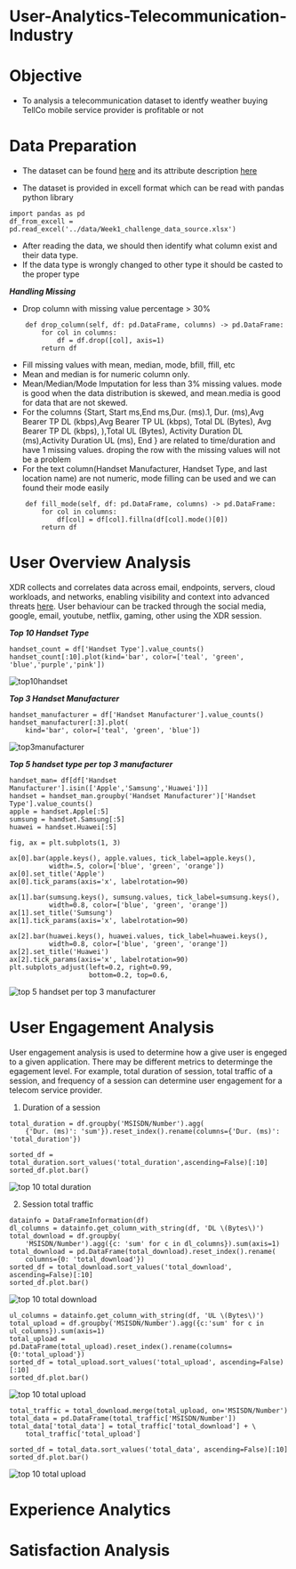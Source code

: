 # User-Analytics-Telecommunication-Industry

# Objective
- To analysis a telecommunication dataset to identfy weather buying TellCo mobile service provider is profitable or not
# Data Preparation
- The dataset can be found [here](https://docs.google.com/spreadsheets/d/1e1lgy4vHLlJ4zcful66AiORSLWlqMeSe/edit?usp=sharing&ouid=103241713684165615552&rtpof=true&sd=true) and its attribute description [here](https://docs.google.com/spreadsheets/d/1wY7YZwyZ_r_8xMUe_N2ZQled4RjP0_T6/edit?rtpof=true&sd=true#gid=497912695)

- The dataset is provided in excell format which can be read with pandas python library

```
import pandas as pd
df_from_excell = pd.read_excel('../data/Week1_challenge_data_source.xlsx')
```
- After reading the data, we should then identify what column exist and their data type.
- If the data type is wrongly changed to other type it should be casted to the proper type

***Handling Missing*** 

- Drop column with missing value percentage > 30%
```
    def drop_column(self, df: pd.DataFrame, columns) -> pd.DataFrame:
        for col in columns:
            df = df.drop([col], axis=1)
        return df
```
- Fill missing values with mean, median, mode, bfill, ffill, etc
- Mean and median is for numeric column only.
- Mean/Median/Mode Imputation for  less than 3% missing values. mode is good when the data distribution is skewed, and mean.media is good for data that are not skewed.
- For the columns {Start, Start ms,End ms,Dur. (ms).1, Dur. (ms),Avg Bearer TP DL (kbps),Avg Bearer TP UL (kbps), Total DL (Bytes), Avg Bearer TP DL (kbps), ),Total UL (Bytes), Activity Duration DL (ms),Activity Duration UL (ms), End } are related to time/duration and have 1 missing values. droping the row with the missing values will not be a problem
- For the text column(Handset Manufacturer, Handset Type, and last location name) are not numeric, mode filling can be used and we can found their mode easily 

```
    def fill_mode(self, df: pd.DataFrame, columns) -> pd.DataFrame:
        for col in columns:
            df[col] = df[col].fillna(df[col].mode()[0])
        return df
```
# User Overview Analysis
XDR collects and correlates data across email, endpoints, servers, cloud workloads, and networks, enabling visibility and context into advanced threats [here](https://www.cisco.com/c/en/us/products/security/what-is-xdr.html). User behaviour can be tracked through the social media, google, email, youtube, netflix, gaming, other using the XDR session.

***Top 10 Handset Type***
```
handset_count = df['Handset Type'].value_counts()
handset_count[:10].plot(kind='bar', color=['teal', 'green', 'blue','purple','pink'])

```
![top10handset](https://github.com/degagawolde/User-Analytics-Telecommunication-Industry/blob/main/images/top10handset.png)

***Top 3 Handset Manufacturer***
```
handset_manufacturer = df['Handset Manufacturer'].value_counts()
handset_manufacturer[:3].plot(
    kind='bar', color=['teal', 'green', 'blue'])
```
![top3manufacturer](https://github.com/degagawolde/User-Analytics-Telecommunication-Industry/blob/main/images/top3manufacturer.png)

***Top 5 handset type per top 3 manufacturer***
```
handset_man= df[df['Handset Manufacturer'].isin(['Apple','Samsung','Huawei'])]
handset = handset_man.groupby('Handset Manufacturer')['Handset Type'].value_counts()
apple = handset.Apple[:5]
sumsung = handset.Samsung[:5]
huawei = handset.Huawei[:5]
```
```
fig, ax = plt.subplots(1, 3)

ax[0].bar(apple.keys(), apple.values, tick_label=apple.keys(),
          width=.5, color=['blue', 'green', 'orange'])
ax[0].set_title('Apple')
ax[0].tick_params(axis='x', labelrotation=90)

ax[1].bar(sumsung.keys(), sumsung.values, tick_label=sumsung.keys(),
          width=0.8, color=['blue', 'green', 'orange'])
ax[1].set_title('Sumsung')
ax[1].tick_params(axis='x', labelrotation=90)

ax[2].bar(huawei.keys(), huawei.values, tick_label=huawei.keys(),
          width=0.8, color=['blue', 'green', 'orange'])
ax[2].set_title('Huawei')
ax[2].tick_params(axis='x', labelrotation=90)
plt.subplots_adjust(left=0.2, right=0.99,
                    bottom=0.2, top=0.6,
```
![top 5 handset per top 3 manufacturer](https://github.com/degagawolde/User-Analytics-Telecommunication-Industry/blob/main/images/top5hansetpermanufacture.png)

# User Engagement Analysis
User engagement analysis is used to determine how a give user is engeged to a given application. There may be different metrics to determinge the egagement level. For example, total duration of session, total traffic of a session, and frequency of a session can determine user engagement for a telecom service provider. 
1. Duration of a session
```
total_duration = df.groupby('MSISDN/Number').agg(
    {'Dur. (ms)': 'sum'}).reset_index().rename(columns={'Dur. (ms)': 'total_duration'})
```
```
sorted_df = total_duration.sort_values('total_duration',ascending=False)[:10]
sorted_df.plot.bar()
```
![top 10 total duration](https://github.com/degagawolde/User-Analytics-Telecommunication-Industry/blob/main/images/top10duration.png)

2. Session total traffic
```
datainfo = DataFrameInformation(df)
dl_columns = datainfo.get_column_with_string(df, 'DL \(Bytes\)')
total_download = df.groupby(
    'MSISDN/Number').agg({c: 'sum' for c in dl_columns}).sum(axis=1)
total_download = pd.DataFrame(total_download).reset_index().rename(
    columns={0: 'total_download'})
sorted_df = total_download.sort_values('total_download', ascending=False)[:10]
sorted_df.plot.bar()
```
![top 10 total download](https://github.com/degagawolde/User-Analytics-Telecommunication-Industry/blob/main/images/top10download.png)

```
ul_columns = datainfo.get_column_with_string(df, 'UL \(Bytes\)')
total_upload = df.groupby('MSISDN/Number').agg({c:'sum' for c in ul_columns}).sum(axis=1)
total_upload = pd.DataFrame(total_upload).reset_index().rename(columns={0:'total_upload'})
sorted_df = total_upload.sort_values('total_upload', ascending=False)[:10]
sorted_df.plot.bar()
```
![top 10 total upload](https://github.com/degagawolde/User-Analytics-Telecommunication-Industry/blob/main/images/top10upload.png)

```
total_traffic = total_download.merge(total_upload, on='MSISDN/Number')
total_data = pd.DataFrame(total_traffic['MSISDN/Number'])
total_data['total_data'] = total_traffic['total_download'] + \
    total_traffic['total_upload']

sorted_df = total_data.sort_values('total_data', ascending=False)[:10]
sorted_df.plot.bar()
```
![top 10 total upload](https://github.com/degagawolde/User-Analytics-Telecommunication-Industry/blob/main/images/top10data.png)

# Experience Analytics
# Satisfaction Analysis
